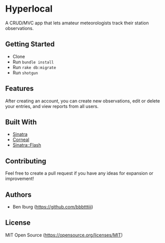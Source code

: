 # Hyperlocal
A CRUD/MVC app that lets amateur meteorologists track their station observations.

## Getting Started

- Clone
- Run `bundle install`
- Run `rake db:migrate`
- Run `shotgun`

## Features

After creating an account, you can create new observations, edit or delete your entries, and view reports from all users.

## Built With

- [Sinatra](http://sinatrarb.com)
- [Corneal](https://github.com/thebrianemory/corneal)
- [Sinatra::Flash](https://github.com/SFEley/sinatra-flash)

## Contributing

Feel free to create a pull request if you have any ideas for expansion or improvement!

## Authors

- Ben Iburg (https://github.com/bbbtttiii)

## License

MIT Open Source (https://opensource.org/licenses/MIT)
